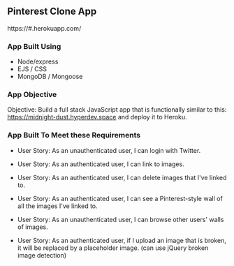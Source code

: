 ## Pinterest Clone App
https://#.herokuapp.com/

### App Built Using

- Node/express
- EJS / CSS
- MongoDB / Mongoose


### App Objective
Objective: Build a full stack JavaScript app that is functionally similar to this: https://midnight-dust.hyperdev.space and deploy it to Heroku.

### App Built To Meet these Requirements

- User Story: As an unauthenticated user, I can login with Twitter.

- User Story: As an authenticated user, I can link to images.

- User Story: As an authenticated user, I can delete images that I've linked to.

- User Story: As an authenticated user, I can see a Pinterest-style wall of all the images I've linked to.

- User Story: As an unauthenticated user, I can browse other users' walls of images.

- User Story: As an authenticated user, if I upload an image that is broken, it will be replaced by a placeholder image. (can use jQuery broken image detection)
